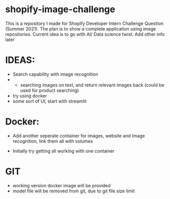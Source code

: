 # shopify-image-challenge
This is a repository I made for Shopify Developer Intern Challenge Question (Summer 2021). The plan is to show a complete application using image repositories. Current idea is to go with AI/ Data science twist. Add other info later

# IDEAS:

- Search capability with image recognition
- -  searching images on text, and return relevant images back (could be used for product searching)
- try using docker
- some sort of UI, start with streamlit 

# Docker:
- Add another seperate container for images, website and Image recognition, 
  link them all with volumes

- Initially try getting all working with one container

# GIT
- working version docker image will be provided
- model file will be removed from git, due to git file size limit